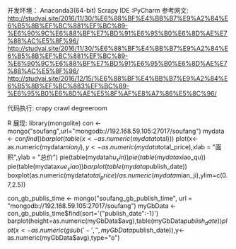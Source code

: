 
开发环境： Anaconda3(64-bit) Scrapy
IDE :PyCharm
参考网文:
http://studyai.site/2016/11/30/%E6%88%BF%E4%BB%B7%E9%A2%84%E6%B5%8B%EF%BC%881%EF%BC%89-%E6%90%9C%E6%88%BF%E7%BD%91%E6%95%B0%E6%8D%AE%E7%88%AC%E5%8F%96/
http://studyai.site/2016/11/30/%E6%88%BF%E4%BB%B7%E9%A2%84%E6%B5%8B%EF%BC%881%EF%BC%89-%E6%90%9C%E6%88%BF%E7%BD%91%E6%95%B0%E6%8D%AE%E7%88%AC%E5%8F%96/
http://studyai.site/2016/12/15/%E6%88%BF%E4%BB%B7%E9%A2%84%E6%B5%8B%EF%BC%883%EF%BC%89-%E6%95%B0%E6%8D%AE%E5%8F%AF%E8%A7%86%E5%8C%96/

代码执行:
crapy crawl degreeroom

R 展现:
library(mongolite)
con <- mongo("soufang",url="mongodb://192.168.59.105:27017/soufang")
mydata <- con$find()
barplot(table(x<-as.numeric(mydata$total)))
plot(x<-as.numeric(mydata$mian_ji),y<-as.numeric(mydata$total_price),xlab = "面积",ylab = "总价")
pie(table(mydata$hu_xin))
pie(table(mydata$xiao_qu))
pie(table(mydata$xue_xiao))
barplot(table(mydata$publish_date))
boxplot(as.numeric(mydata$total_price)/as.numeric(mydata$mian_ji),ylim=c(0.7,2.5))

con_gb_publis_time <- mongo("soufang_gb_publish_time", url = "mongodb://192.168.59.105:27017/soufang")
myGbData <- con_gb_publis_time$find(sort='{"publish_date":-1}')
barplot(height=as.numeric(myGbData$avg),table(myGbData$publish_date))
plot(x<-as.numeric(gsub('-','',myGbData$publish_date)),y<-as.numeric(myGbData$avg),type="o")

